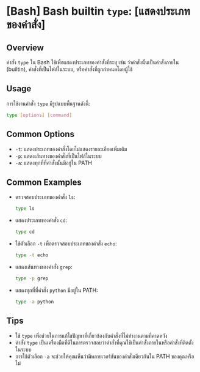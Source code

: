 # [Bash] Bash builtin `type`: [แสดงประเภทของคำสั่ง]

## Overview
คำสั่ง `type` ใน Bash ใช้เพื่อแสดงประเภทของคำสั่งที่ระบุ เช่น ว่าคำสั่งนั้นเป็นคำสั่งภายใน (builtin), คำสั่งที่เป็นไฟล์ในระบบ, หรือคำสั่งที่ถูกกำหนดโดยผู้ใช้

## Usage
การใช้งานคำสั่ง `type` มีรูปแบบพื้นฐานดังนี้:
```bash
type [options] [command]
```

## Common Options
- `-t`: แสดงประเภทของคำสั่งโดยไม่แสดงรายละเอียดเพิ่มเติม
- `-p`: แสดงเส้นทางของคำสั่งที่เป็นไฟล์ในระบบ
- `-a`: แสดงทุกที่ที่คำสั่งนั้นมีอยู่ใน PATH

## Common Examples
- ตรวจสอบประเภทของคำสั่ง `ls`:
    ```bash
    type ls
    ```
- แสดงประเภทของคำสั่ง `cd`:
    ```bash
    type cd
    ```
- ใช้ตัวเลือก `-t` เพื่อตรวจสอบประเภทของคำสั่ง `echo`:
    ```bash
    type -t echo
    ```
- แสดงเส้นทางของคำสั่ง `grep`:
    ```bash
    type -p grep
    ```
- แสดงทุกที่ที่คำสั่ง `python` มีอยู่ใน PATH:
    ```bash
    type -a python
    ```

## Tips
- ใช้ `type` เพื่อช่วยในการแก้ไขปัญหาที่เกี่ยวข้องกับคำสั่งที่ไม่ทำงานตามที่คาดหวัง
- คำสั่ง `type` เป็นเครื่องมือที่ดีในการตรวจสอบว่าคำสั่งที่คุณใช้เป็นคำสั่งภายในหรือคำสั่งที่ติดตั้งในระบบ
- การใช้ตัวเลือก `-a` จะช่วยให้คุณเห็นว่ามีหลายเวอร์ชันของคำสั่งเดียวกันใน PATH ของคุณหรือไม่